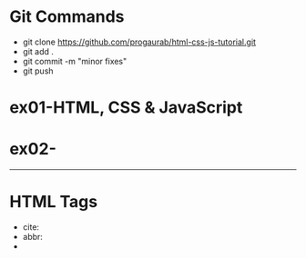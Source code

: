 # Git Commands
- git clone https://github.com/progaurab/html-css-js-tutorial.git
- git add .
- git commit -m "minor fixes"
- git push



# ex01-HTML, CSS & JavaScript
# ex02-
------------------------------------
# HTML Tags
- cite: 
- abbr: 
- 